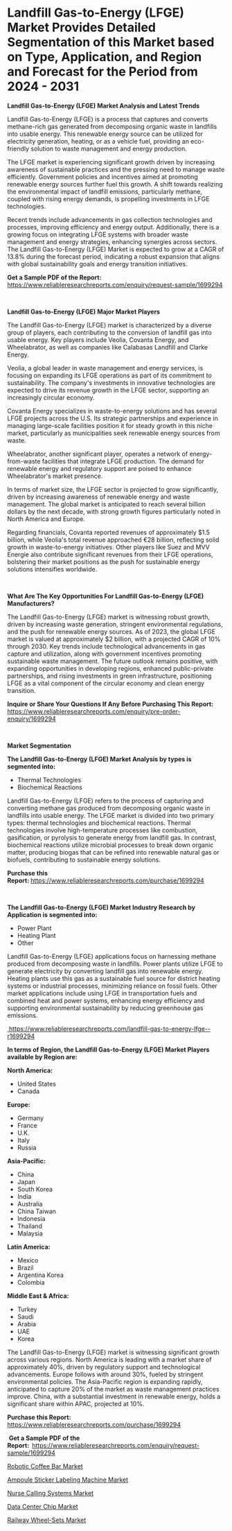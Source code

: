 <p><h1>Landfill Gas-to-Energy (LFGE) Market Provides Detailed Segmentation of this Market based on Type, Application, and Region and Forecast for the Period from 2024 - 2031</h1></p><p><strong>Landfill Gas-to-Energy (LFGE) Market Analysis and Latest Trends</strong></p>
<p><p>Landfill Gas-to-Energy (LFGE) is a process that captures and converts methane-rich gas generated from decomposing organic waste in landfills into usable energy. This renewable energy source can be utilized for electricity generation, heating, or as a vehicle fuel, providing an eco-friendly solution to waste management and energy production.</p><p>The LFGE market is experiencing significant growth driven by increasing awareness of sustainable practices and the pressing need to manage waste efficiently. Government policies and incentives aimed at promoting renewable energy sources further fuel this growth. A shift towards realizing the environmental impact of landfill emissions, particularly methane, coupled with rising energy demands, is propelling investments in LFGE technologies.</p><p>Recent trends include advancements in gas collection technologies and processes, improving efficiency and energy output. Additionally, there is a growing focus on integrating LFGE systems with broader waste management and energy strategies, enhancing synergies across sectors. The Landfill Gas-to-Energy (LFGE) Market is expected to grow at a CAGR of 13.8% during the forecast period, indicating a robust expansion that aligns with global sustainability goals and energy transition initiatives.</p></p>
<p><strong>Get a Sample PDF of the Report:&nbsp;</strong> <a href="https://www.reliableresearchreports.com/enquiry/request-sample/1699294?utm_campaign=83&utm_medium=2&utm_source=Github&utm_content=ia&utm_term=20102024&utm_id=landfill-gas-to-energy-lfge">https://www.reliableresearchreports.com/enquiry/request-sample/1699294</a></p>
<p>&nbsp;</p>
<p><strong>Landfill Gas-to-Energy (LFGE) Major Market Players</strong></p>
<p><p>The Landfill Gas-to-Energy (LFGE) market is characterized by a diverse group of players, each contributing to the conversion of landfill gas into usable energy. Key players include Veolia, Covanta Energy, and Wheelabrator, as well as companies like Calabasas Landfill and Clarke Energy.</p><p>Veolia, a global leader in waste management and energy services, is focusing on expanding its LFGE operations as part of its commitment to sustainability. The company's investments in innovative technologies are expected to drive its revenue growth in the LFGE sector, supporting an increasingly circular economy.</p><p>Covanta Energy specializes in waste-to-energy solutions and has several LFGE projects across the U.S. Its strategic partnerships and experience in managing large-scale facilities position it for steady growth in this niche market, particularly as municipalities seek renewable energy sources from waste.</p><p>Wheelabrator, another significant player, operates a network of energy-from-waste facilities that integrate LFGE production. The demand for renewable energy and regulatory support are poised to enhance Wheelabrator's market presence.</p><p>In terms of market size, the LFGE sector is projected to grow significantly, driven by increasing awareness of renewable energy and waste management. The global market is anticipated to reach several billion dollars by the next decade, with strong growth figures particularly noted in North America and Europe.</p><p>Regarding financials, Covanta reported revenues of approximately $1.5 billion, while Veolia's total revenue approached €28 billion, reflecting solid growth in waste-to-energy initiatives. Other players like Suez and MVV Energie also contribute significant revenues from their LFGE operations, bolstering their market positions as the push for sustainable energy solutions intensifies worldwide.</p></p>
<p>&nbsp;</p>
<p><strong>What Are The Key Opportunities For Landfill Gas-to-Energy (LFGE) Manufacturers?</strong></p>
<p><p>The Landfill Gas-to-Energy (LFGE) market is witnessing robust growth, driven by increasing waste generation, stringent environmental regulations, and the push for renewable energy sources. As of 2023, the global LFGE market is valued at approximately $2 billion, with a projected CAGR of 10% through 2030. Key trends include technological advancements in gas capture and utilization, along with government incentives promoting sustainable waste management. The future outlook remains positive, with expanding opportunities in developing regions, enhanced public-private partnerships, and rising investments in green infrastructure, positioning LFGE as a vital component of the circular economy and clean energy transition.</p></p>
<p><strong>Inquire or Share Your Questions If Any Before Purchasing This Report:</strong> <a href="https://www.reliableresearchreports.com/enquiry/pre-order-enquiry/1699294?utm_campaign=83&utm_medium=2&utm_source=Github&utm_content=ia&utm_term=20102024&utm_id=landfill-gas-to-energy-lfge">https://www.reliableresearchreports.com/enquiry/pre-order-enquiry/1699294</a></p>
<p>&nbsp;</p>
<p><strong>Market Segmentation</strong></p>
<p><strong>The Landfill Gas-to-Energy (LFGE) Market Analysis by types is segmented into:</strong></p>
<p><ul><li>Thermal Technologies</li><li>Biochemical Reactions</li></ul></p>
<p><p>Landfill Gas-to-Energy (LFGE) refers to the process of capturing and converting methane gas produced from decomposing organic waste in landfills into usable energy. The LFGE market is divided into two primary types: thermal technologies and biochemical reactions. Thermal technologies involve high-temperature processes like combustion, gasification, or pyrolysis to generate energy from landfill gas. In contrast, biochemical reactions utilize microbial processes to break down organic matter, producing biogas that can be refined into renewable natural gas or biofuels, contributing to sustainable energy solutions.</p></p>
<p><strong>Purchase this Report:&nbsp;</strong><a href="https://www.reliableresearchreports.com/purchase/1699294?utm_campaign=83&utm_medium=2&utm_source=Github&utm_content=ia&utm_term=20102024&utm_id=landfill-gas-to-energy-lfge">https://www.reliableresearchreports.com/purchase/1699294</a></p>
<p>&nbsp;</p>
<p><strong>The Landfill Gas-to-Energy (LFGE) Market Industry Research by Application is segmented into:</strong></p>
<p><ul><li>Power Plant</li><li>Heating Plant</li><li>Other</li></ul></p>
<p><p>Landfill Gas-to-Energy (LFGE) applications focus on harnessing methane produced from decomposing waste in landfills. Power plants utilize LFGE to generate electricity by converting landfill gas into renewable energy. Heating plants use this gas as a sustainable fuel source for district heating systems or industrial processes, minimizing reliance on fossil fuels. Other market applications include using LFGE in transportation fuels and combined heat and power systems, enhancing energy efficiency and supporting environmental sustainability by reducing greenhouse gas emissions.</p></p>
<p><a href="https://www.reliableresearchreports.com/landfill-gas-to-energy-lfge--r1699294?utm_campaign=83&utm_medium=2&utm_source=Github&utm_content=ia&utm_term=20102024&utm_id=landfill-gas-to-energy-lfge">&nbsp;https://www.reliableresearchreports.com/landfill-gas-to-energy-lfge--r1699294</a></p>
<p><strong>In terms of Region, the Landfill Gas-to-Energy (LFGE) Market Players available by Region are:</strong></p>
<p>
    <p> <strong> North America: </strong>
        <ul>
            <li>United States</li>
            <li>Canada</li>
        </ul>
        </p> 
    <p> <strong> Europe: </strong>
        <ul>
            <li>Germany</li>
            <li>France</li>
            <li>U.K.</li>
            <li>Italy</li>
            <li>Russia</li>
        </ul>
        </p> 
    <p> <strong> Asia-Pacific: </strong>
        <ul>
            <li>China</li>
            <li>Japan</li>
            <li>South Korea</li>
            <li>India</li>
            <li>Australia</li>
            <li>China Taiwan</li>
            <li>Indonesia</li>
            <li>Thailand</li>
            <li>Malaysia</li>
        </ul>
        </p> 
    <p> <strong> Latin America: </strong>
        <ul>
            <li>Mexico</li>
            <li>Brazil</li>
            <li>Argentina Korea</li>
            <li>Colombia</li>
        </ul>
        </p> 
    <p> <strong> Middle East & Africa: </strong>
        <ul>
            <li>Turkey</li>
            <li>Saudi</li>
            <li>Arabia</li>
            <li>UAE</li>
            <li>Korea</li>
        </ul>
    </p>
    </p>
<p><p>The Landfill Gas-to-Energy (LFGE) market is witnessing significant growth across various regions. North America is leading with a market share of approximately 40%, driven by regulatory support and technological advancements. Europe follows with around 30%, fueled by stringent environmental policies. The Asia-Pacific region is expanding rapidly, anticipated to capture 20% of the market as waste management practices improve. China, with a substantial investment in renewable energy, holds a significant share within APAC, projected at 10%.</p></p>
<p><strong>Purchase this Report: </strong><a href="https://www.reliableresearchreports.com/purchase/1699294?utm_campaign=83&utm_medium=2&utm_source=Github&utm_content=ia&utm_term=20102024&utm_id=landfill-gas-to-energy-lfge">https://www.reliableresearchreports.com/purchase/1699294</a></p>
<p>&nbsp;<strong>Get a Sample PDF of the Report:&nbsp;&nbsp;</strong><a href="https://www.reliableresearchreports.com/enquiry/request-sample/1699294?utm_campaign=83&utm_medium=2&utm_source=Github&utm_content=ia&utm_term=20102024&utm_id=landfill-gas-to-energy-lfge">https://www.reliableresearchreports.com/enquiry/request-sample/1699294</a></p>
<p><strong></strong></p>
<p><p><a href="https://github.com/knaufethaganye/Market-Research-Report-List-1/blob/main/robotic-coffee-bar-market.md?utm_campaign=83&utm_medium=2&utm_source=Github&utm_content=ia&utm_term=20102024&utm_id=landfill-gas-to-energy-lfge">Robotic Coffee Bar Market</a></p><p><a href="https://issuu.com/reportprime-2/docs/ampoule-sticker-labeling-machine-ma_43c1100299fe7b?utm_campaign=83&utm_medium=2&utm_source=Github&utm_content=ia&utm_term=20102024&utm_id=landfill-gas-to-energy-lfge">Ampoule Sticker Labeling Machine Market</a></p><p><a href="https://www.linkedin.com/pulse/evolution-nurse-calling-systems-market-key-shifts-from-2024-2031-1s7ze?utm_campaign=83&utm_medium=2&utm_source=Github&utm_content=ia&utm_term=20102024&utm_id=landfill-gas-to-energy-lfge">Nurse Calling Systems Market</a></p><p><a href="https://www.linkedin.com/pulse/global-data-center-chip-market-size-trends-analysis-regional-7bcsf?utm_campaign=83&utm_medium=2&utm_source=Github&utm_content=ia&utm_term=20102024&utm_id=landfill-gas-to-energy-lfge">Data Center Chip Market</a></p><p><a href="https://github.com/leonidmsw5y/Market-Research-Report-List-1/blob/main/railway-wheel-sets-market.md?utm_campaign=83&utm_medium=2&utm_source=Github&utm_content=ia&utm_term=20102024&utm_id=landfill-gas-to-energy-lfge">Railway Wheel-Sets Market</a></p></p>